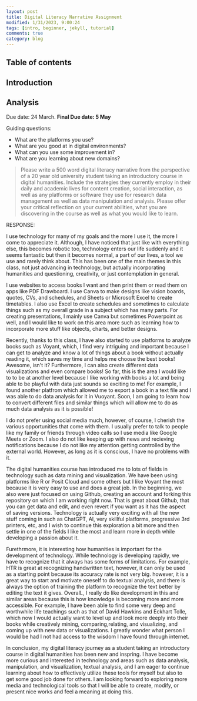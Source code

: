 ```yaml
---
layout: post
title: Digital Literacy Narrative Assignment
modified: 1/31/2023, 9:00:24
tags: [intro, beginner, jekyll, tutorial]
comments: true
category: blog
---
```

## Table of contents
## Introduction
## Analysis


Due date: 24 March.
**Final Due date: 5 May**

Guiding questions: 
- What are the platforms you use?
- What are you good at in digital environments? 
- What can you use some improvement in? 
- What are you learning about new domains? 

> Please write a 500 word digital literacy narrative from the perspective of a 20 year old university student taking an introductory course in digital humanities. Include the strategies they currently employ in their daily and academic lives for content creation, social interaction, as well as any platforms or software they use for research data management as well as data manipulation and analysis. Please offer your critical reflection on your current abilities, what you are discovering in the course as well as what you would like to learn.

RESPONSE:

  I use technology for many of my goals and the more I use it, the more I come to appreciate it. Although, I have noticed that just like with everything else, this becomes robotic too, technology enters our life suddenly and it seems fantastic but then it becomes normal, a part of our lives, a tool we use and rarely think about. This has been one of the main themes in this class, not just advancing in technology, but actually incorporating humanities and questioning, creativity, or just contemplation in general. 

  I use websites to access books I want and then print them or read them on apps like PDF Drawboard. I use Canva to make designs like vision boards, quotes, CVs, and schedules, and Sheets or Microsoft Excel to create timetables. I also use Excel to create schedules and sometimes to calculate things such as my overall grade in a subject which has many parts. For creating presentations, I mainly use Canva but sometimes Powerpoint as well, and I would like to work on this area more such as learning how to incorporate more stuff like objects, charts, and better designs.

Recently, thanks to this class, I have also started to use platforms to analyze books such as Voyant, which, I find very intriguing and important because I can get to analyze and know a lot of things about a book without actually reading it, which saves my time and helps me choose the best books! Awesome, isn't it? Furthermore, I can also create different data visualizations and even compare books! So far, this is the area I would like to to be at another level because I like working with books a lot and being able to be playful with data just sounds so exciting to me! For example, I found another platfrom which allowed me to export a book in a text file and I was able to do data analysis for it in Vuoyant. Soon, I am going to learn how to convert different files and similar things which will allow me to do as much data analysis as it is possible!

I do not prefer using social media much, however, of course, I cherish the various opportunities that come with them. I usually prefer to talk to people like my family or friends through video calls so I use media like Google Meets or Zoom. I also do not like keeping up with news and recieving notifications because I do not like my attention getting controlled by the external world. However, as long as it is conscious, I have no problems with it.


The digital humanities course has introduced me to lots of fields in technology such as data mining and visualization. We have been using platforms like R or Posit Cloud and some others but I like Voyant the most because it is very easy to use and does a great job. In the beginning, we also were just focused on using Github, creating an account and forking this repository on which I am working right now. That is great about Github, that you can get data and edit, and even revert if you want as it has the aspect of saving versions. 
Technology is actually very exciting with all the new stuff coming in such as ChatGPT, AI, very skillful platforms, progressive 3rd printers, etc, and I wish to continue this exploration a bit more and then settle in one of the fields I like the most and learn more in depth while developing a passion about it. 

Furethrmore, it is interesting how humanities is important for the development of technology. While technology is developing rapidly, we have to recognize that it always has some forms of limitations. For example, HTR is great at recognizing handwritten text, however, it can only be used as a starting point because its accuracy rate is not very big. however, it is a great way to start and motivate oneself to do textual analysis, and there is always the option of training the platform to recognize the text better by editing the text it gives. OveralL, I really do like development in this and similar areas because this is how knowledge is becoming more and more accessible. For example, I have been able to find some very deep and worthwhile life teachings such as that of David Hawkins and Eckhart Tolle, which now I would actually want to level up and look more deeply into their books while creatively mining, comparing,relating, and visualizing, and coming up with new data or visualizations. I greatly wonder what person I would be had I not had access to the wisdom I have found through internet. 


In conclusion, my digital literacy journey as a student taking an introductory course in digital humanities has been new and inspring. I have become more curious and interested in technology and areas such as data analysis, manipulation, and visualization, textual analysis, and I am eager to continue learning about how to effectively utilize these tools for myself but also to get some good job done for others. I am looking forward to exploring more media and technological tools so that I will be able to create, modify, or present nice works and feel a meaning at doing this.
